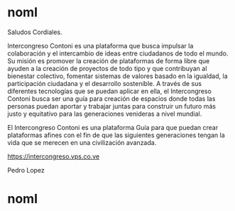 # noml
Saludos Cordiales.

Intercongreso Contoni es una plataforma que busca impulsar la colaboración y el intercambio de ideas entre ciudadanos de todo el mundo. Su misión es promover la creación de plataformas de forma libre que ayuden a la creación de proyectos de todo tipo y que contribuyan al bienestar colectivo, fomentar sistemas de valores basado en la igualdad, la participación ciudadana y el desarrollo sostenible. A través de sus diferentes tecnologías que se puedan aplicar en ella, el Intercongreso Contoni busca ser una guía para creación de espacios donde todas las personas puedan aportar y trabajar juntas para construir un futuro más justo y equitativo para las generaciones venideras a nivel mundial.

El Intercongreso Contoni es una plataforma Guía para que puedan crear plataformas afines con el fin de que las siguientes generaciones tengan la vida que se merecen en una civilización avanzada.

https://intercongreso.vps.co.ve

Pedro Lopez

# noml
